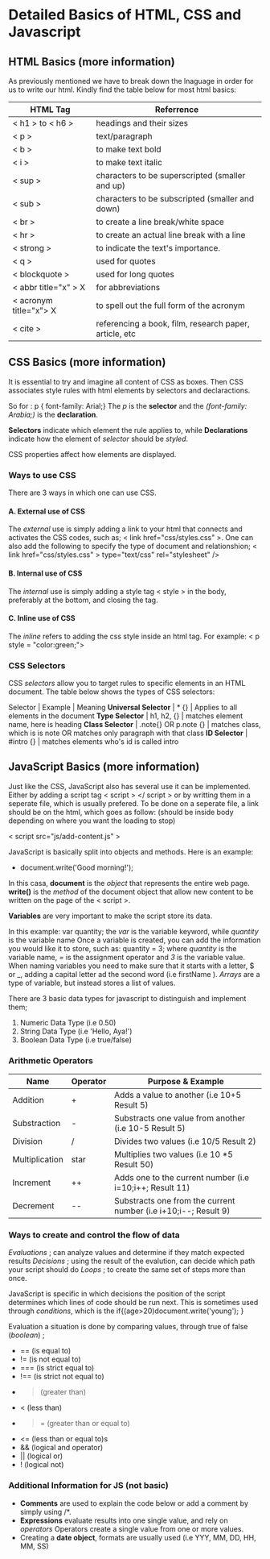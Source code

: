# Detailed Basics of HTML, CSS and Javascript

## HTML Basics (more information)

As previously mentioned we have to break down the lnaguage in order for us to write our html. Kindly find the table below for most html basics:

HTML Tag | Referrence
---------|------------
< h1 > to < h6 > | headings and their sizes
< p > | text/paragraph
< b > | to make text bold
< i > | to make text italic
< sup > | characters to be superscripted (smaller and up)
< sub > | characters to be subscripted (smaller and down)
< br > | to create a line break/white space
< hr > | to create an actual line break with a line
< strong > | to indicate the text's importance.
< q > | used for quotes
< blockquote > | used for long quotes
< abbr title="x" > X</abbr> | for abbreviations
< acronym title="x"> X</acronym > | to spell out the full form of the acronym  
< cite > | referencing a book, film, research paper, article, etc

## CSS Basics (more information)

It is essential to try and imagine all content of CSS as boxes. Then CSS associates style rules with html elements by selectors and declaractions.

So for : p {
    font-family: Arial;}
The *p* is the **selector** and the *(font-family: Arabia;)* is the **declaration**.

**Selectors** indicate which element the rule applies to, while **Declarations** indicate how the element of *selector* should be *styled*.

CSS properties affect how elements are displayed.

### Ways to use CSS

There are 3 ways in which one can use CSS.

#### A. External use of CSS

The *external* use is simply adding a link to your html that connects and activates the CSS codes, such as; < link href="css/styles.css" >.
One can also add the following to specify the type of document and relationshion;
< link href="css/styles.css" > type="text/css" rel="stylesheet" />

#### B. Internal use of CSS

The *internal* use is simply adding a style tag < style > in the body, preferably at the bottom, and closing the tag.

#### C. Inline use of CSS

The *inline* refers to adding the css style inside an html tag. For example: 
< p style = "color:green;">

### CSS Selectors

CSS *selectors* allow you to target rules to specific elements in an HTML document.
The table below shows the types of CSS selectors:

Selector | Example | Meaning
**Universal Selector** | * {} | Applies to all elements in the document
**Type Selector** | h1, h2, {} | matches element name, here is heading
**Class Selector** | .note{} OR p.note {} | matches class, which is is note OR matches only paragraph with that class
**ID Selector** | #intro {} | matches elements who's id is called intro

## JavaScript Basics (more information)

Just like the CSS, JavaScript also has several use it can be implemented.
Either by adding a script tag < script > </ script > or by writting them in a seperate file, which is usually prefered. To be done on a seperate file, a link should be on the html, which goes as follow: (should be inside body depending on where you want the loading to stop)

< script src="js/add-content.js" ></script>

JavaScript is basically split into objects and methods. Here is an example:

- document.write('Good morning!');

In this casa, **document** is the *object* that represents the entire web page. **write()** is the *method* of the document object that allow new content to be written on the page of the < script >.

**Variables** are very important to make the script store its data.

In this example: var quantity;  the *var* is the variable keyword, while *quantity* is the variable name
Once a variable is created, you can add the information you would like it to store, such as: quantity = 3; where *quantity* is the variable name, *=* is the assignment operator and *3* is the variable value. When naming variables you need to make sure that it starts with a letter, $ or _, adding a capital letter ad the second word (i.e firstName ). *Arrays* are a type of variable, but instead stores a list of values.

There are 3 basic data types for javascript to distinguish and implement them;

1. Numeric Data Type (i.e 0.50)
2. String Data Type (i.e 'Hello, Aya!')
3. Boolean Data Type (i.e true/false)

### Arithmetic Operators

Name | Operator | Purpose & Example
------|--------|-------
Addition | + | Adds a value to another (i.e 10+5 Result 5)
Substraction | - | Substracts one value from another (i.e 10-5 Result 5)
Division | / | Divides two values (i.e 10/5 Result 2)
Multiplication | star | Multiplies two values (i.e 10 *5 Result 50)
Increment | ++ | Adds one to the current number (i.e i=10;i++; Result 11)
Decrement | -- | Substracts one from the current number (i.e i+10;i--; Result 9)

### Ways to create and control the flow of data

*Evaluations* ; can analyze values and determine if they match expected results
*Decisions* ; using the result of the evalution, can decide which path your script should do
*Loops* ; to create the same set of steps more than once.

JavaScript is specific in which decisions the position of the script determines which lines of code should be run next.
This is sometimes used through *conditions*, which is the if{(age>20)document.write('young'); }

Evaluation a situation is done by comparing values, through true of false (*boolean*) ; 

- == (is equal to)
- != (is not equal to)
- === (is strict equal to)
- !== (is strict not equal to)
- > (greater than)
- < (less than)
- >= (greater than or equal to)
- <= (less than or equal to)s
- && (logical and operator)
- || (logical or)
- ! (logical not)

### Additional Information for JS (not basic)

- **Comments** are used to explain the code below or add a comment by simply using /*.
- **Expressions** evaluate results into one single value, and rely on *operators* Operators create a single value from one or more values.
- Creating a **date object**, formats are usually used (i.e YYY, MM, DD, HH, MM, SS)
